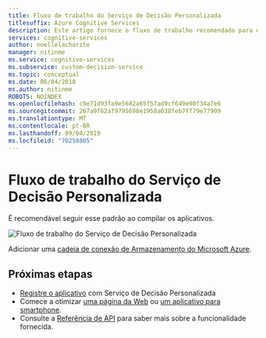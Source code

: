 ```yaml
---
title: Fluxo de trabalho do Serviço de Decisão Personalizada
titlesuffix: Azure Cognitive Services
description: Este artigo fornece o fluxo de trabalho recomendado para o Serviço de Decisão Personalizada do Azure.
services: cognitive-services
author: noellelacharite
manager: nitinme
ms.service: cognitive-services
ms.subservice: custom-decision-service
ms.topic: conceptual
ms.date: 06/04/2018
ms.author: nitinme
ROBOTS: NOINDEX
ms.openlocfilehash: c9e71d93fa9e5682a65f57ad9cf649e90f34a7e6
ms.sourcegitcommit: 267a9f62af9795698e1958a038feb7ff79e77909
ms.translationtype: MT
ms.contentlocale: pt-BR
ms.lasthandoff: 09/04/2019
ms.locfileid: "70258805"
---
```

# <a name="custom-decision-service-workflow"></a>Fluxo de trabalho do Serviço de Decisão Personalizada

É recomendável seguir esse padrão ao compilar os aplicativos.

![Fluxo de trabalho do Serviço de Decisão Personalizada](media/custom-decision-service-workflow.png)

Adicionar uma [cadeia de conexão de Armazenamento do Microsoft Azure](https://docs.microsoft.com/azure/storage/common/storage-configure-connection-string).

## <a name="next-steps"></a>Próximas etapas

* [Registre o aplicativo](custom-decision-service-get-started-register.md) com Serviço de Decisão Personalizada
* Comece a otimizar [uma página da Web](custom-decision-service-get-started-browser.md) ou [um aplicativo para smartphone](custom-decision-service-get-started-app.md).
* Consulte a [Referência de API](custom-decision-service-api-reference.md) para saber mais sobre a funcionalidade fornecida.
